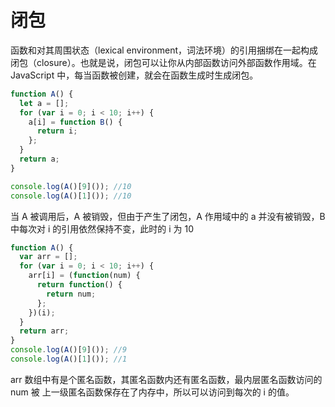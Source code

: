 # 闭包

函数和对其周围状态（lexical environment，词法环境）的引用捆绑在一起构成闭包（closure）。也就是说，闭包可以让你从内部函数访问外部函数作用域。在 JavaScript 中，每当函数被创建，就会在函数生成时生成闭包。

```js
function A() {
  let a = [];
  for (var i = 0; i < 10; i++) {
    a[i] = function B() {
      return i;
    };
  }
  return a;
}

console.log(A()[9]()); //10
console.log(A()[1]()); //10
```

当 A 被调用后，A 被销毁，但由于产生了闭包，A 作用域中的 a 并没有被销毁，B 中每次对 i 的引用依然保持不变，此时的 i 为 10

```js
function A() {
  var arr = [];
  for (var i = 0; i < 10; i++) {
    arr[i] = (function(num) {
      return function() {
        return num;
      };
    })(i);
  }
  return arr;
}
console.log(A()[9]()); //9
console.log(A()[1]()); //1
```

arr 数组中有是个匿名函数，其匿名函数内还有匿名函数，最内层匿名函数访问的 num 被 上一级匿名函数保存在了内存中，所以可以访问到每次的 i 的值。
